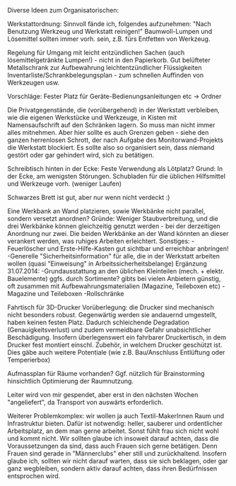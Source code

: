Diverse Ideen zum Organisatorischen:

Werkstattordnung:
Sinnvoll fände ich, folgendes aufzunehmen: "Nach Benutzung Werkzeug und
Werkstatt reinigen\!"
Baumwoll-Lumpen und Lösemittel sollten immer vorh. sein, z.B. fürs
Entfetten von Werkzeug.

Regelung für Umgang mit leicht entzündlichen Sachen (auch
lösemittelgetränkte Lumpen\!) - nicht in den Papierkorb. Gut
belüfteter Metallschrank zur Aufbewahrung leichtentzündlicher
Flüssigkeiten
Inventarliste/Schrankbelegungsplan - zum schnellen Auffinden von
Werkzeugen usw.

Vorschläge:
Fester Platz für Geräte-Bedienungsanleitungen etc -\> Ordner

Die Privatgegenstände, die (vorübergehend) in der Werkstatt verbleiben,
wie die eigenen Werkstücke und Werkzeuge, in Kisten mit Namensaufschrift
auf den Schränken lagern. So muss man nicht immer alles mitnehmen.
Aber hier sollte es auch Grenzen geben - siehe den ganzen herrenlosen
Schrott, der nach Aufgabe des Monitorwand-Projekts die Werkstatt
blockiert. Es sollte also so organisiert sein, dass niemand gestört oder
gar gehindert wird, sich zu betätigen.

Schreibtisch hinten in der Ecke:
Feste Verwendung als Lötplatz? Grund: In der Ecke, am wenigsten
Störungen. Schubladen für die üblichen Hilfsmittel und Werkzeuge vorh.
(weniger Laufen)

Schwarzes Brett ist gut, aber nur wenn nicht verdeckt :)

Eine Werkbank an Wand platzieren, sowie Werkbänke nicht parallel,
sondern versetzt anordnen?
Gründe: Weniger Staubverbreitung, und die drei Werkbänke können
gleichzeitig genutzt werden - bei der derzeitigen Anordnung nur zwei.
Die beiden Werkbänke an der Wand könnten an dieser verankert werden, was
ruhiges Arbeiten erleichtert.
Sonstiges:
\-Feuerlöscher und Erste-Hilfe-Kasten gut sichtbar und erreichbar
anbringen\!
\-Generelle "Sicherheitsinformation" für alle, die in der Werkstatt
arbeiten wollen (quasi "Einweisung" in Arbeitssicherheitsbelange)
Ergänzung 31.07.2014:
\-Grundausstattung an den üblichen Kleinteilen (mech. + elektr.
Bauelemente) ggfs. durch Sortimente? gibts bei vielen Anbietern günstig,
oft zusammen mit Aufbewahrungsmaterialien (Magazine, Teileboxen etc)
\-Magazine und Teileboxen
\-Rollschränke

Fahrtisch für 3D-Drucker
Vorüberlegung: die Drucker sind mechanisch nicht besonders robust.
Gegenwärtig werden sie andauernd umgestellt, haben keinen festen Platz.
Dadurch schleichende Degradation (Genauigkeitsverlust) und zudem
vermeidbare Gefahr unabsichtlicher Beschädigung. Insofern überlegenswert
ein fahrbarer Druckertisch, in dem Drucker fest montiert einschl.
Zubehör, in welchem Drucker geschützt ist. Dies gäbe auch weitere
Potentiale (wie z.B. Bau/Anschluss Entlüftung oder Temperierbox)

Aufmassplan für Räume vorhanden? Ggf. nützlich für Brainstorming
hinsichtlich Optimierung der Raumnutzung.

Leiter wird von mir gespendet, aber erst in den nächsten Wochen
"angeliefert", da Transport von auswärts erforderlich.

Weiterer Problemkomplex:
wir wollen ja auch Textil-MakerInnen Raum und Infrastruktur bieten.
Dafür ist notwendig: heller, sauberer und ordentlicher Arbeitsplatz, an
dem man gerne arbeitet. Sonst fühlt frau sich nicht wohl und kommt
nicht.
Wir sollten glaube ich insoweit darauf achten, dass die Voraussetzungen
da sind, dass auch Frauen sich gerne betätigen.
Denn Frauen sind gerade in "Männerclubs" eher still und zurückhaltend.
Insofern glaube ich, sollten wir nicht darauf warten, dass sie sich
beklagen, oder gar ganz wegbleiben, sondern aktiv darauf achten, dass
ihren Bedürfnissen entsprochen wird.